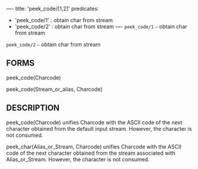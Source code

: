 —-
title: 'peek_code/[1,2]'
predicates:
 - 'peek_code/1' : obtain char from stream
 - 'peek_code/2' : obtain char from stream
—-
`peek_code/1` `—` obtain char from stream

`peek_code/2` `—` obtain char from stream


## FORMS

peek_code(Charcode)

peek_code(Stream_or_alias, Charcode)


## DESCRIPTION

peek_code(Charcode) unifies Charcode with the ASCII code of the next character obtained from the default input stream. However, the character is not consumed.

peek_char(Alias_or_Stream, Charcode) unifies Charcode with the ASCII code of the next character obtained from the stream associated with Alias_or_Stream. However, the character is not consumed.

